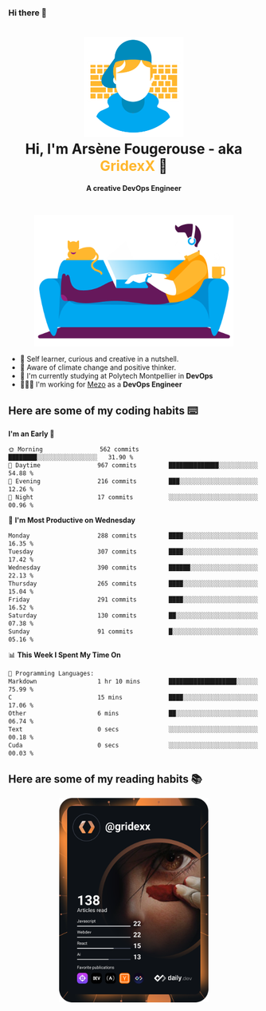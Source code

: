 ### Hi there 👋

<!--
**GridexX/gridexx** is a ✨ _special_ ✨ repository because its `README.md` (this file) appears on your GitHub profile.

Here are some ideas to get you started:

- 🔭 I’m currently working on ...
- 🌱 I’m currently learning ...
- 👯 I’m looking to collaborate on ...
- 🤔 I’m looking for help with ...
- 💬 Ask me about ...
- 📫 How to reach me: ...
- 😄 Pronouns: ...
- ⚡ Fun fact: ...
-->


<!-- Header -->
<h1 align="center">
  <img src="./images/user_profile.png" width="200">
  <br>
  Hi, I'm Arsène Fougerouse - aka <span style="color:#ffb72e">GridexX</span> 👋
</h1>


<p align="center">
  <b>A creative DevOps Engineer </b>
</p>
<br/>
<p align="center">
  <img src="./images/man_couch.png" width="400">
</p>

- 🎨 Self learner, curious and creative in a nutshell. 
- 🌱 Aware of climate change and positive thinker.
- 📕 I'm currently studying at Polytech Montpellier in **DevOps**
- 👨🏻‍💻 I'm working for [Mezo](https://meso-lr.umontpellier.fr/) as a **DevOps Engineer**


## Here are some of my coding habits ⌨️

<!-- Add a section about tech and Ops stack
  Like this one : https://github.com/Xanthus58#-tech-stack
-->
<!--START_SECTION:waka-->
**I'm an Early 🐤** 

```text
🌞 Morning                562 commits         ████████░░░░░░░░░░░░░░░░░   31.90 % 
🌆 Daytime                967 commits         ██████████████░░░░░░░░░░░   54.88 % 
🌃 Evening                216 commits         ███░░░░░░░░░░░░░░░░░░░░░░   12.26 % 
🌙 Night                  17 commits          ░░░░░░░░░░░░░░░░░░░░░░░░░   00.96 % 
```
📅 **I'm Most Productive on Wednesday** 

```text
Monday                   288 commits         ████░░░░░░░░░░░░░░░░░░░░░   16.35 % 
Tuesday                  307 commits         ████░░░░░░░░░░░░░░░░░░░░░   17.42 % 
Wednesday                390 commits         ██████░░░░░░░░░░░░░░░░░░░   22.13 % 
Thursday                 265 commits         ████░░░░░░░░░░░░░░░░░░░░░   15.04 % 
Friday                   291 commits         ████░░░░░░░░░░░░░░░░░░░░░   16.52 % 
Saturday                 130 commits         ██░░░░░░░░░░░░░░░░░░░░░░░   07.38 % 
Sunday                   91 commits          █░░░░░░░░░░░░░░░░░░░░░░░░   05.16 % 
```


📊 **This Week I Spent My Time On** 

```text
💬 Programming Languages: 
Markdown                 1 hr 10 mins        ███████████████████░░░░░░   75.99 % 
C                        15 mins             ████░░░░░░░░░░░░░░░░░░░░░   17.06 % 
Other                    6 mins              ██░░░░░░░░░░░░░░░░░░░░░░░   06.74 % 
Text                     0 secs              ░░░░░░░░░░░░░░░░░░░░░░░░░   00.18 % 
Cuda                     0 secs              ░░░░░░░░░░░░░░░░░░░░░░░░░   00.03 % 
```


<!--END_SECTION:waka-->

## Here are some of my reading habits 📚
<div  align="center">
  <img src="./images/devcard.svg" width="300">
</div>
